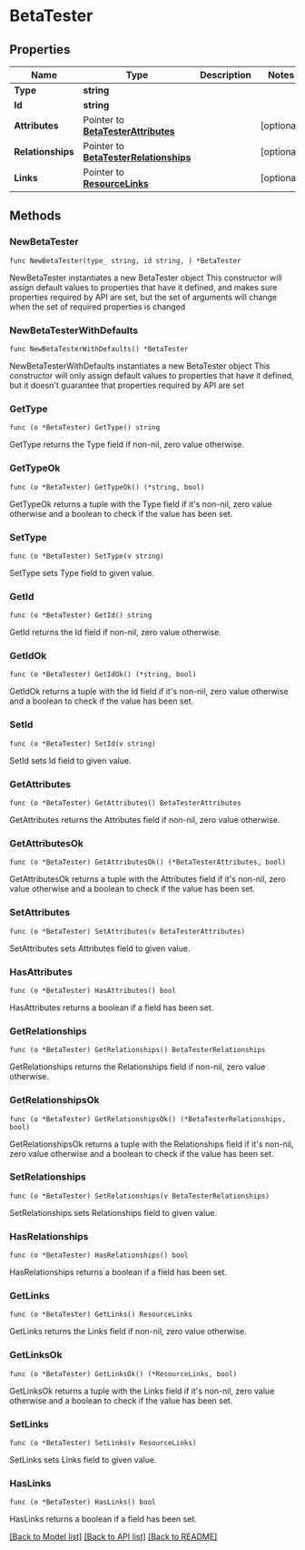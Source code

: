 # BetaTester

## Properties

Name | Type | Description | Notes
------------ | ------------- | ------------- | -------------
**Type** | **string** |  | 
**Id** | **string** |  | 
**Attributes** | Pointer to [**BetaTesterAttributes**](BetaTesterAttributes.md) |  | [optional] 
**Relationships** | Pointer to [**BetaTesterRelationships**](BetaTesterRelationships.md) |  | [optional] 
**Links** | Pointer to [**ResourceLinks**](ResourceLinks.md) |  | [optional] 

## Methods

### NewBetaTester

`func NewBetaTester(type_ string, id string, ) *BetaTester`

NewBetaTester instantiates a new BetaTester object
This constructor will assign default values to properties that have it defined,
and makes sure properties required by API are set, but the set of arguments
will change when the set of required properties is changed

### NewBetaTesterWithDefaults

`func NewBetaTesterWithDefaults() *BetaTester`

NewBetaTesterWithDefaults instantiates a new BetaTester object
This constructor will only assign default values to properties that have it defined,
but it doesn't guarantee that properties required by API are set

### GetType

`func (o *BetaTester) GetType() string`

GetType returns the Type field if non-nil, zero value otherwise.

### GetTypeOk

`func (o *BetaTester) GetTypeOk() (*string, bool)`

GetTypeOk returns a tuple with the Type field if it's non-nil, zero value otherwise
and a boolean to check if the value has been set.

### SetType

`func (o *BetaTester) SetType(v string)`

SetType sets Type field to given value.


### GetId

`func (o *BetaTester) GetId() string`

GetId returns the Id field if non-nil, zero value otherwise.

### GetIdOk

`func (o *BetaTester) GetIdOk() (*string, bool)`

GetIdOk returns a tuple with the Id field if it's non-nil, zero value otherwise
and a boolean to check if the value has been set.

### SetId

`func (o *BetaTester) SetId(v string)`

SetId sets Id field to given value.


### GetAttributes

`func (o *BetaTester) GetAttributes() BetaTesterAttributes`

GetAttributes returns the Attributes field if non-nil, zero value otherwise.

### GetAttributesOk

`func (o *BetaTester) GetAttributesOk() (*BetaTesterAttributes, bool)`

GetAttributesOk returns a tuple with the Attributes field if it's non-nil, zero value otherwise
and a boolean to check if the value has been set.

### SetAttributes

`func (o *BetaTester) SetAttributes(v BetaTesterAttributes)`

SetAttributes sets Attributes field to given value.

### HasAttributes

`func (o *BetaTester) HasAttributes() bool`

HasAttributes returns a boolean if a field has been set.

### GetRelationships

`func (o *BetaTester) GetRelationships() BetaTesterRelationships`

GetRelationships returns the Relationships field if non-nil, zero value otherwise.

### GetRelationshipsOk

`func (o *BetaTester) GetRelationshipsOk() (*BetaTesterRelationships, bool)`

GetRelationshipsOk returns a tuple with the Relationships field if it's non-nil, zero value otherwise
and a boolean to check if the value has been set.

### SetRelationships

`func (o *BetaTester) SetRelationships(v BetaTesterRelationships)`

SetRelationships sets Relationships field to given value.

### HasRelationships

`func (o *BetaTester) HasRelationships() bool`

HasRelationships returns a boolean if a field has been set.

### GetLinks

`func (o *BetaTester) GetLinks() ResourceLinks`

GetLinks returns the Links field if non-nil, zero value otherwise.

### GetLinksOk

`func (o *BetaTester) GetLinksOk() (*ResourceLinks, bool)`

GetLinksOk returns a tuple with the Links field if it's non-nil, zero value otherwise
and a boolean to check if the value has been set.

### SetLinks

`func (o *BetaTester) SetLinks(v ResourceLinks)`

SetLinks sets Links field to given value.

### HasLinks

`func (o *BetaTester) HasLinks() bool`

HasLinks returns a boolean if a field has been set.


[[Back to Model list]](../README.md#documentation-for-models) [[Back to API list]](../README.md#documentation-for-api-endpoints) [[Back to README]](../README.md)


